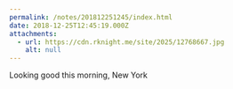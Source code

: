 ```yaml
---
permalink: /notes/201812251245/index.html
date: 2018-12-25T12:45:19.000Z
attachments:
  - url: https://cdn.rknight.me/site/2025/12768667.jpg
    alt: null
---
```


Looking good this morning, New York
